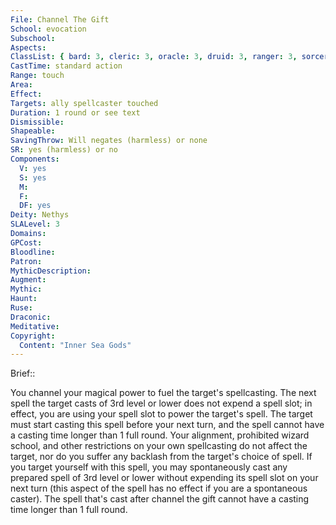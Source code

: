 ```yaml
---
File: Channel The Gift
School: evocation
Subschool: 
Aspects: 
ClassList: { bard: 3, cleric: 3, oracle: 3, druid: 3, ranger: 3, sorcerer: 3, wizard: 3, witch: 3 }
CastTime: standard action
Range: touch
Area: 
Effect: 
Targets: ally spellcaster touched
Duration: 1 round or see text
Dismissible: 
Shapeable: 
SavingThrow: Will negates (harmless) or none
SR: yes (harmless) or no
Components:
  V: yes
  S: yes
  M: 
  F: 
  DF: yes
Deity: Nethys
SLALevel: 3
Domains: 
GPCost: 
Bloodline: 
Patron: 
MythicDescription: 
Augment: 
Mythic: 
Haunt: 
Ruse: 
Draconic: 
Meditative: 
Copyright:
  Content: "Inner Sea Gods"
---
```

Brief:: 

You channel your magical power to fuel the target's spellcasting.  The next spell the target casts of 3rd level or lower does not expend a spell slot; in effect, you are using your spell slot to power the target's spell. The target must start casting this spell before your next turn, and the spell cannot have a casting time longer than 1 full round. Your alignment, prohibited wizard school, and other restrictions on your own spellcasting do not affect the target, nor do you suffer any backlash from the target's choice of spell.  If you target yourself with this spell, you may spontaneously cast any prepared spell of 3rd level or lower without expending its spell slot on your next turn (this aspect of the spell has no effect if you are a spontaneous caster). The spell that's cast after channel the gift cannot have a casting time longer than 1 full round.
